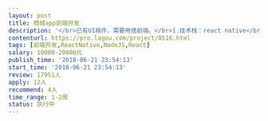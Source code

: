 ```yaml
---                
layout: post       
title: 商城app前端开发           
description: '</br>已有UI稿件，需要用搭前端。</br>1.技术栈：react native</br>2.工期：15天</br>3.保质保量，与后台开发做好对接。</br>'     
contenturl: https://pro.lagou.com/project/8516.html      
tags: [前端开发,ReactNative,NodeJS,React]            
salary: 10000-20000元          
publish_time: '2018-06-21 23:54:13'         
start_time: '2018-06-21 23:54:13'           
review: 17951人                   
apply: 12人                   
recommend: 4人                   
time_range: 1-2周              
status: 执行中                  
---                 
```


